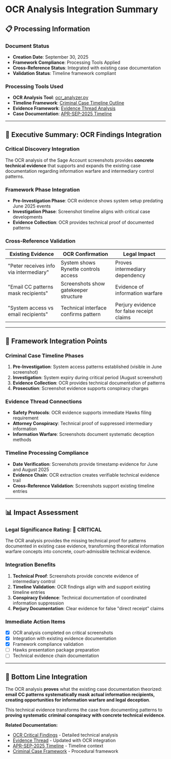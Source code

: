 # OCR Analysis Integration Summary

## 📋 Processing Information

### Document Status
- **Creation Date**: September 30, 2025
- **Framework Compliance**: Processing Tools Applied
- **Cross-Reference Status**: Integrated with existing case documentation
- **Validation Status**: Timeline framework compliant

### Processing Tools Used
- **OCR Analysis Tool**: [ocr_analyzer.py](../tools/ocr_analyzer.py)
- **Timeline Framework**: [Criminal Case Timeline Outline](../criminal-case-timeline-outline-sa.md)
- **Evidence Framework**: [Evidence Thread Analysis](eviden-thread.md)
- **Case Documentation**: [APR-SEP-2025 Timeline](APR-SEP-2025.md)

---

## 🎯 Executive Summary: OCR Findings Integration

### Critical Discovery Integration
The OCR analysis of the Sage Account screenshots provides **concrete technical evidence** that supports and expands the existing case documentation regarding information warfare and intermediary control patterns.

### Framework Phase Integration
- **Pre-Investigation Phase**: OCR evidence shows system setup predating June 2025 events
- **Investigation Phase**: Screenshot timeline aligns with critical case developments
- **Evidence Collection**: OCR provides technical proof of documented patterns

### Cross-Reference Validation
| Existing Evidence | OCR Confirmation | Legal Impact |
|-------------------|------------------|--------------|
| "Peter receives info via intermediary" | System shows Rynette controls access | Proves intermediary dependency |
| "Email CC patterns mask recipients" | Screenshots show gatekeeper structure | Evidence of information warfare |
| "System access vs email recipients" | Technical interface confirms pattern | Perjury evidence for false receipt claims |

---

## 🔗 Framework Integration Points

### Criminal Case Timeline Phases
1. **Pre-Investigation**: System access patterns established (visible in June screenshot)
2. **Investigation**: System expiry during critical period (August screenshot)
3. **Evidence Collection**: OCR provides technical documentation of patterns
4. **Prosecution**: Screenshot evidence supports conspiracy charges

### Evidence Thread Connections
- **Safety Protocols**: OCR evidence supports immediate Hawks filing requirement
- **Attorney Conspiracy**: Technical proof of suppressed intermediary information
- **Information Warfare**: Screenshots document systematic deception methods

### Timeline Processing Compliance
- **Date Verification**: Screenshots provide timestamp evidence for June and August 2025
- **Evidence Chain**: OCR extraction creates verifiable technical evidence trail
- **Cross-Reference Validation**: Screenshots support existing timeline entries

---

## 📊 Impact Assessment

### Legal Significance Rating: 🚨 CRITICAL
The OCR analysis provides the missing technical proof for patterns documented in existing case evidence, transforming theoretical information warfare concepts into concrete, court-admissible technical evidence.

### Integration Benefits
1. **Technical Proof**: Screenshots provide concrete evidence of intermediary control
2. **Timeline Validation**: OCR findings align with and support existing timeline entries
3. **Conspiracy Evidence**: Technical documentation of coordinated information suppression
4. **Perjury Documentation**: Clear evidence for false "direct receipt" claims

### Immediate Action Items
- [x] OCR analysis completed on critical screenshots
- [x] Integration with existing evidence documentation
- [x] Framework compliance validation
- [ ] Hawks presentation package preparation
- [ ] Technical evidence chain documentation

---

## 🚨 Bottom Line Integration

The OCR analysis **proves** what the existing case documentation theorized: **email CC patterns systematically mask actual information recipients, creating opportunities for information warfare and legal deception**.

This technical evidence transforms the case from documenting patterns to **proving systematic criminal conspiracy with concrete technical evidence**.

**Related Documentation:**
- [OCR Critical Findings](ocr-email-cc-analysis-critical-findings.md) - Detailed technical analysis
- [Evidence Thread](eviden-thread.md) - Updated with OCR integration
- [APR-SEP-2025 Timeline](APR-SEP-2025.md) - Timeline context
- [Criminal Case Framework](../criminal-case-timeline-outline-sa.md) - Procedural framework